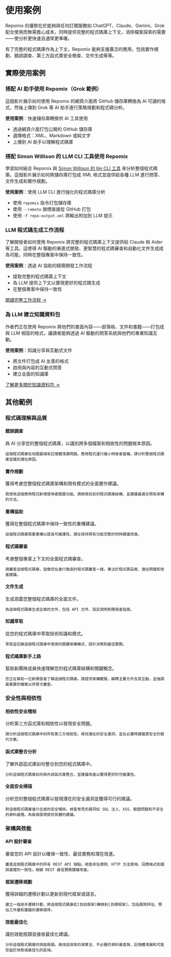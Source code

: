 <script setup>
import YouTubeVideo from '../../../components/YouTubeVideo.vue';
</script>

# 使用案例

Repomix 的優勢在於能夠與任何訂閱服務如 ChatGPT、Claude、Gemini、Grok 配合使用而無需擔心成本，同時提供完整的程式碼庫上下文，消除檔案探索的需要——使分析更快速且通常更準確。

有了完整的程式碼庫作為上下文，Repomix 能夠支援廣泛的應用，包括實作規劃、錯誤調查、第三方函式庫安全檢查、文件生成等等。


## 實際使用案例

### 搭配 AI 助手使用 Repomix（Grok 範例）
這個影片展示如何使用 Repomix 的網頁介面將 GitHub 儲存庫轉換為 AI 可讀的格式，然後上傳到 Grok 等 AI 助手進行策略規劃和程式碼分析。

**使用案例**：快速儲存庫轉換供 AI 工具使用
- 透過網頁介面打包公開的 GitHub 儲存庫
- 選擇格式：XML、Markdown 或純文字
- 上傳到 AI 助手以理解程式碼庫

<YouTubeVideo video-id="XTifjfeMp4M" :start="488" />

### 搭配 Simon Willison 的 LLM CLI 工具使用 Repomix
學習如何結合 Repomix 與 [Simon Willison 的 llm CLI 工具](https://github.com/simonw/llm) 來分析整個程式碼庫。這個影片展示如何將儲存庫打包成 XML 格式並提供給各種 LLM 進行問答、文件生成和實作規劃。

**使用案例**：使用 LLM CLI 進行強化的程式碼庫分析
- 使用 `repomix` 指令打包儲存庫
- 使用 `--remote` 旗標直接從 GitHub 打包
- 使用 `-f repo-output.xml` 將輸出附加到 LLM 提示

<YouTubeVideo video-id="UZ-9U1W0e4o" :start="592" />

### LLM 程式碼生成工作流程
了解開發者如何使用 Repomix 將完整的程式碼庫上下文提供給 Claude 和 Aider 等工具。這使得 AI 驅動的漸進式開發、更智慧的程式碼審查和自動化文件生成成為可能，同時在整個專案中保持一致性。

**使用案例**：透過 AI 協助的精簡開發工作流程
- 提取完整的程式碼庫上下文
- 為 LLM 提供上下文以實現更好的程式碼生成
- 在整個專案中保持一致性

[閱讀完整工作流程 →](https://harper.blog/2025/02/16/my-llm-codegen-workflow-atm/)

### 為 LLM 建立知識資料包
作者們正在使用 Repomix 將他們的書面內容——部落格、文件和書籍——打包成與 LLM 相容的格式，讓讀者能夠透過 AI 驅動的問答系統與他們的專業知識互動。

**使用案例**：知識分享與互動式文件
- 將文件打包成 AI 友善的格式
- 啟用與內容的互動式問答
- 建立全面的知識庫

[了解更多關於知識資料包 →](https://lethain.com/competitive-advantage-author-llms/)


## 其他範例

### 程式碼理解與品質

#### 錯誤調查
與 AI 分享您的整個程式碼庫，以識別跨多個檔案和相依性的問題根本原因。

```
這個程式碼庫在伺服器端有記憶體洩漏問題。應用程式運行幾小時後會當機。請分析整個程式碼庫並識別潛在原因。
```

#### 實作規劃
獲得考慮您整個程式碼庫架構和現有模式的全面實作建議。

```
我想為這個應用程式新增使用者驗證功能。請檢視目前的程式碼庫結構，並建議最適合現有架構的方法。
```

#### 重構協助
獲得在整個程式碼庫中保持一致性的重構建議。

```
這個程式碼庫需要重構以提高可維護性。請在保持現有功能完整的同時建議改進。
```

#### 程式碼審查
考慮整個專案上下文的全面程式碼審查。

```
請審查這個程式碼庫，就像您在進行徹底的程式碼審查一樣。專注於程式碼品質、潛在問題和改進建議。
```

#### 文件生成
生成涵蓋您整個程式碼庫的全面文件。

```
為這個程式碼庫生成全面的文件，包括 API 文件、設定說明和開發者指南。
```

#### 知識萃取
從您的程式碼庫中萃取技術知識和模式。

```
萃取並記錄這個程式碼庫中使用的關鍵架構模式、設計決策和最佳實務。
```

#### 程式碼庫新手上路
幫助新團隊成員快速理解您的程式碼庫結構和關鍵概念。

```
您正在幫助一位新開發者了解這個程式碼庫。請提供架構概覽，解釋主要元件及其互動，並強調最重要的檔案以供首次審查。
```

### 安全性與相依性

#### 相依性安全稽核
分析第三方函式庫和相依性以發現安全問題。

```
請分析這個程式碼庫中的所有第三方相依性，尋找潛在的安全漏洞，並在必要時建議更安全的替代方案。
```

#### 函式庫整合分析
了解外部函式庫如何整合到您的程式碼庫中。

```
分析這個程式碼庫如何與外部函式庫整合，並建議改進以獲得更好的可維護性。
```

#### 全面安全掃描
分析您的整個程式碼庫以發現潛在的安全漏洞並獲得可行的建議。

```
對這個程式碼庫進行全面的安全稽核。檢查常見的漏洞如 SQL 注入、XSS、驗證問題和不安全的資料處理。為每個發現提供具體的建議。
```

### 架構與效能

#### API 設計審查
審查您的 API 設計以確保一致性、最佳實務和潛在改進。

```
審查這個程式碼庫中的所有 REST API 端點。檢查命名慣例、HTTP 方法使用、回應格式和錯誤處理的一致性。根據 REST 最佳實務建議改進。
```

#### 框架遷移規劃
獲得詳細的遷移計劃以更新到現代框架或語言。

```
建立一個逐步遷移計劃，將這個程式碼庫從[目前框架]轉換到[目標框架]。包括風險評估、預估工作量和建議的遷移順序。
```

#### 效能最佳化
識別效能瓶頸並接收最佳化建議。

```
分析這個程式碼庫的效能瓶頸。尋找低效率的演算法、不必要的資料庫查詢、記憶體洩漏和可能受益於快取或最佳化的區域。
```